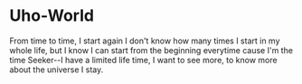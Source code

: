 # Uho-World
From time to time, I start again
I don't know how many times I start in my whole life, but I know I can start from the beginning everytime cause I'm the time Seeker--I have a limited life time, I want to see more, to know more about the universe I stay.
